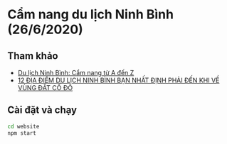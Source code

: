 # Cẩm nang du lịch Ninh Bình (26/6/2020)

## Tham khảo

- [Du lịch Ninh Bình: Cẩm nang từ A đến Z](https://www.ivivu.com/blog/2016/04/du-lich-ninh-binh-cam-nang-tu-a-den-z/)
- [12 ĐỊA ĐIỂM DU LỊCH NINH BÌNH BẠN NHẤT ĐỊNH PHẢI ĐẾN KHI VỀ VÙNG ĐẤT CỐ ĐÔ](http://hangmua.vn/12-dia-diem-du-lich-ninh-binh-ban-nhat-dinh-phai-den-khi-ve-vung-dat-co-do/)


## Cài đặt và chạy

```sh
cd website
npm start
```

